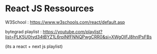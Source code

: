 # React JS Ressources
W3School : https://www.w3schools.com/react/default.asp

bytegrad playlist : https://youtube.com/playlist?list=PLK5U0tyd34tBYZ1L6rplNfFNNQPwgCRR0&si=XWgOIFJ8hnlPsFBs

(its a react + next js playlist)
